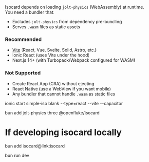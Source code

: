 Isocard depends on loading `jolt-physics` (WebAssembly) at runtime.  
You need a bundler that:

- Excludes `jolt-physics` from dependency pre-bundling
- Serves `.wasm` files as static assets

### Recommended

- [Vite](https://vitejs.dev/) (React, Vue, Svelte, Solid, Astro, etc.)
- Ionic React (uses Vite under the hood)
- Next.js 14+ (with Turbopack/Webpack configured for WASM)

### Not Supported

- Create React App (CRA) without ejecting
- React Native (use a WebView if you want mobile)
- Any bundler that cannot handle `.wasm` as static files


ionic start simple-iso blank --type=react --vite --capacitor


bun add jolt-physics three @openfluke/isocard

# If developing isocard locally
bun add isocard@link:isocard


bun run dev
